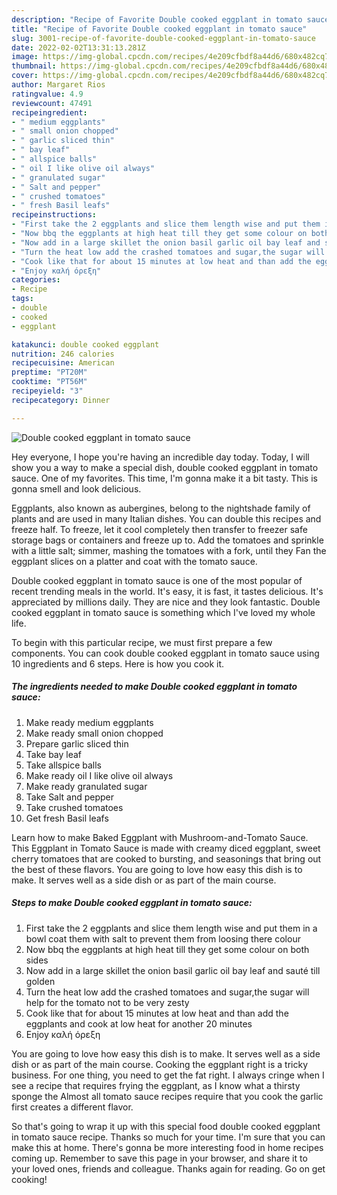 ```yaml
---
description: "Recipe of Favorite Double cooked eggplant in tomato sauce"
title: "Recipe of Favorite Double cooked eggplant in tomato sauce"
slug: 3001-recipe-of-favorite-double-cooked-eggplant-in-tomato-sauce
date: 2022-02-02T13:31:13.281Z
image: https://img-global.cpcdn.com/recipes/4e209cfbdf8a44d6/680x482cq70/double-cooked-eggplant-in-tomato-sauce-recipe-main-photo.jpg
thumbnail: https://img-global.cpcdn.com/recipes/4e209cfbdf8a44d6/680x482cq70/double-cooked-eggplant-in-tomato-sauce-recipe-main-photo.jpg
cover: https://img-global.cpcdn.com/recipes/4e209cfbdf8a44d6/680x482cq70/double-cooked-eggplant-in-tomato-sauce-recipe-main-photo.jpg
author: Margaret Rios
ratingvalue: 4.9
reviewcount: 47491
recipeingredient:
- " medium eggplants"
- " small onion chopped"
- " garlic sliced thin"
- " bay leaf"
- " allspice balls"
- " oil I like olive oil always"
- " granulated sugar"
- " Salt and pepper"
- " crushed tomatoes"
- " fresh Basil leafs"
recipeinstructions:
- "First take the 2 eggplants and slice them length wise and put them in a bowl coat them with salt to prevent them from loosing there colour"
- "Now bbq the eggplants at high heat till they get some colour on both sides"
- "Now add in a large skillet the onion basil garlic oil bay leaf and sauté till golden"
- "Turn the heat low add the crashed tomatoes and sugar,the sugar will help for the tomato not to be very zesty"
- "Cook like that for about 15 minutes at low heat and than add the eggplants and cook at low heat for another 20 minutes"
- "Enjoy καλή όρεξη"
categories:
- Recipe
tags:
- double
- cooked
- eggplant

katakunci: double cooked eggplant 
nutrition: 246 calories
recipecuisine: American
preptime: "PT20M"
cooktime: "PT56M"
recipeyield: "3"
recipecategory: Dinner

---
```



![Double cooked eggplant in tomato sauce](https://img-global.cpcdn.com/recipes/4e209cfbdf8a44d6/680x482cq70/double-cooked-eggplant-in-tomato-sauce-recipe-main-photo.jpg)

Hey everyone, I hope you're having an incredible day today. Today, I will show you a way to make a special dish, double cooked eggplant in tomato sauce. One of my favorites. This time, I'm gonna make it a bit tasty. This is gonna smell and look delicious.

Eggplants, also known as aubergines, belong to the nightshade family of plants and are used in many Italian dishes. You can double this recipes and freeze half. To freeze, let it cool completely then transfer to freezer safe storage bags or containers and freeze up to. Add the tomatoes and sprinkle with a little salt; simmer, mashing the tomatoes with a fork, until they Fan the eggplant slices on a platter and coat with the tomato sauce.

Double cooked eggplant in tomato sauce is one of the most popular of recent trending meals in the world. It's easy, it is fast, it tastes delicious. It's appreciated by millions daily. They are nice and they look fantastic. Double cooked eggplant in tomato sauce is something which I've loved my whole life.


To begin with this particular recipe, we must first prepare a few components. You can cook double cooked eggplant in tomato sauce using 10 ingredients and 6 steps. Here is how you cook it.

<!--inarticleads1-->

##### The ingredients needed to make Double cooked eggplant in tomato sauce:

1. Make ready  medium eggplants
1. Make ready  small onion chopped
1. Prepare  garlic sliced thin
1. Take  bay leaf
1. Take  allspice balls
1. Make ready  oil I like olive oil always
1. Make ready  granulated sugar
1. Take  Salt and pepper
1. Take  crushed tomatoes
1. Get  fresh Basil leafs


Learn how to make Baked Eggplant with Mushroom-and-Tomato Sauce. This Eggplant in Tomato Sauce is made with creamy diced eggplant, sweet cherry tomatoes that are cooked to bursting, and seasonings that bring out the best of these flavors. You are going to love how easy this dish is to make. It serves well as a side dish or as part of the main course. 

<!--inarticleads2-->

##### Steps to make Double cooked eggplant in tomato sauce:

1. First take the 2 eggplants and slice them length wise and put them in a bowl coat them with salt to prevent them from loosing there colour
1. Now bbq the eggplants at high heat till they get some colour on both sides
1. Now add in a large skillet the onion basil garlic oil bay leaf and sauté till golden
1. Turn the heat low add the crashed tomatoes and sugar,the sugar will help for the tomato not to be very zesty
1. Cook like that for about 15 minutes at low heat and than add the eggplants and cook at low heat for another 20 minutes
1. Enjoy καλή όρεξη


You are going to love how easy this dish is to make. It serves well as a side dish or as part of the main course. Cooking the eggplant right is a tricky business. For one thing, you need to get the fat right. I always cringe when I see a recipe that requires frying the eggplant, as I know what a thirsty sponge the Almost all tomato sauce recipes require that you cook the garlic first creates a different flavor. 

So that's going to wrap it up with this special food double cooked eggplant in tomato sauce recipe. Thanks so much for your time. I'm sure that you can make this at home. There's gonna be more interesting food in home recipes coming up. Remember to save this page in your browser, and share it to your loved ones, friends and colleague. Thanks again for reading. Go on get cooking!
